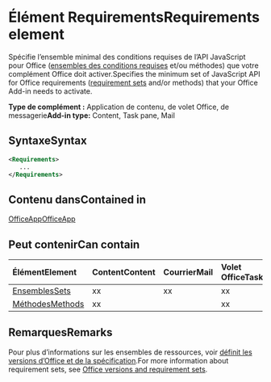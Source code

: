 # <a name="requirements-element"></a><span data-ttu-id="133e1-101">Élément Requirements</span><span class="sxs-lookup"><span data-stu-id="133e1-101">Requirements element</span></span>

<span data-ttu-id="133e1-102">Spécifie l’ensemble minimal des conditions requises de l’API JavaScript pour Office ([ensembles des conditions requises](https://docs.microsoft.com/office/dev/add-ins/develop/office-versions-and-requirement-sets#specify-office-hosts-and-requirement-sets) et/ou méthodes) que votre complément Office doit activer.</span><span class="sxs-lookup"><span data-stu-id="133e1-102">Specifies the minimum set of JavaScript API for Office requirements ([requirement sets](https://docs.microsoft.com/office/dev/add-ins/develop/office-versions-and-requirement-sets#specify-office-hosts-and-requirement-sets) and/or methods) that your Office Add-in needs to activate.</span></span>

<span data-ttu-id="133e1-103">**Type de complément :** Application de contenu, de volet Office, de messagerie</span><span class="sxs-lookup"><span data-stu-id="133e1-103">**Add-in type:** Content, Task pane, Mail</span></span>

## <a name="syntax"></a><span data-ttu-id="133e1-104">Syntaxe</span><span class="sxs-lookup"><span data-stu-id="133e1-104">Syntax</span></span>

```XML
<Requirements>
   ...
</Requirements>
```

## <a name="contained-in"></a><span data-ttu-id="133e1-105">Contenu dans</span><span class="sxs-lookup"><span data-stu-id="133e1-105">Contained in</span></span>

[<span data-ttu-id="133e1-106">OfficeApp</span><span class="sxs-lookup"><span data-stu-id="133e1-106">OfficeApp</span></span>](officeapp.md)

## <a name="can-contain"></a><span data-ttu-id="133e1-107">Peut contenir</span><span class="sxs-lookup"><span data-stu-id="133e1-107">Can contain</span></span>

|<span data-ttu-id="133e1-108">**Élément**</span><span class="sxs-lookup"><span data-stu-id="133e1-108">**Element**</span></span>|<span data-ttu-id="133e1-109">**Content**</span><span class="sxs-lookup"><span data-stu-id="133e1-109">**Content**</span></span>|<span data-ttu-id="133e1-110">**Courrier**</span><span class="sxs-lookup"><span data-stu-id="133e1-110">**Mail**</span></span>|<span data-ttu-id="133e1-111">**Volet Office**</span><span class="sxs-lookup"><span data-stu-id="133e1-111">**TaskPane**</span></span>|
|:-----|:-----|:-----|:-----|
|[<span data-ttu-id="133e1-112">Ensembles</span><span class="sxs-lookup"><span data-stu-id="133e1-112">Sets</span></span>](sets.md)|<span data-ttu-id="133e1-113">x</span><span class="sxs-lookup"><span data-stu-id="133e1-113">x</span></span>|<span data-ttu-id="133e1-114">x</span><span class="sxs-lookup"><span data-stu-id="133e1-114">x</span></span>|<span data-ttu-id="133e1-115">x</span><span class="sxs-lookup"><span data-stu-id="133e1-115">x</span></span>|
|[<span data-ttu-id="133e1-116">Méthodes</span><span class="sxs-lookup"><span data-stu-id="133e1-116">Methods</span></span>](methods.md)|<span data-ttu-id="133e1-117">x</span><span class="sxs-lookup"><span data-stu-id="133e1-117">x</span></span>||<span data-ttu-id="133e1-118">x</span><span class="sxs-lookup"><span data-stu-id="133e1-118">x</span></span>|

## <a name="remarks"></a><span data-ttu-id="133e1-119">Remarques</span><span class="sxs-lookup"><span data-stu-id="133e1-119">Remarks</span></span>

<span data-ttu-id="133e1-120">Pour plus d’informations sur les ensembles de ressources, voir [définit les versions d’Office et de la spécification](https://docs.microsoft.com/office/dev/add-ins/develop/office-versions-and-requirement-sets).</span><span class="sxs-lookup"><span data-stu-id="133e1-120">For more information about requirement sets, see [Office versions and requirement sets](https://docs.microsoft.com/office/dev/add-ins/develop/office-versions-and-requirement-sets).</span></span>

